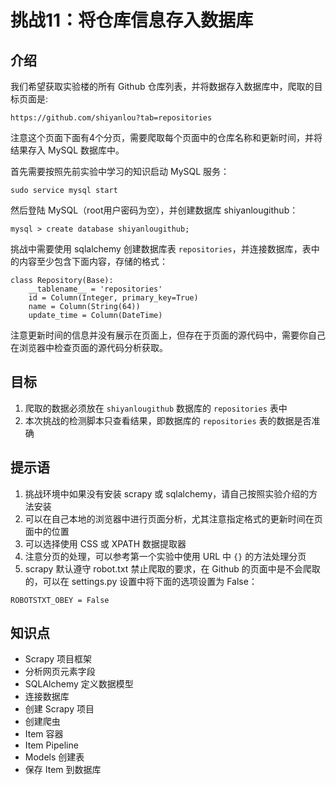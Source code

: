 # 挑战11：将仓库信息存入数据库

## 介绍

我们希望获取实验楼的所有 Github 仓库列表，并将数据存入数据库中，爬取的目标页面是:

```
https://github.com/shiyanlou?tab=repositories

```

注意这个页面下面有4个分页，需要爬取每个页面中的仓库名称和更新时间，并将结果存入 MySQL 数据库中。

首先需要按照先前实验中学习的知识启动 MySQL 服务：

```
sudo service mysql start

```

然后登陆 MySQL（root用户密码为空），并创建数据库 shiyanlougithub：

```
mysql > create database shiyanlougithub;

```

挑战中需要使用 sqlalchemy 创建数据库表 `repositories`，并连接数据库，表中的内容至少包含下面内容，存储的格式：

```
class Repository(Base):
    __tablename__ = 'repositories'
    id = Column(Integer, primary_key=True)
    name = Column(String(64))
    update_time = Column(DateTime)

```

注意更新时间的信息并没有展示在页面上，但存在于页面的源代码中，需要你自己在浏览器中检查页面的源代码分析获取。

## 目标

1. 爬取的数据必须放在 `shiyanlougithub` 数据库的 `repositories` 表中
2. 本次挑战的检测脚本只查看结果，即数据库的 `repositories` 表的数据是否准确

## 提示语

1. 挑战环境中如果没有安装 scrapy 或 sqlalchemy，请自己按照实验介绍的方法安装
2. 可以在自己本地的浏览器中进行页面分析，尤其注意指定格式的更新时间在页面中的位置
3. 可以选择使用 CSS 或 XPATH 数据提取器
4. 注意分页的处理，可以参考第一个实验中使用 URL 中 `{}` 的方法处理分页
5. scrapy 默认遵守 robot.txt 禁止爬取的要求，在 Github 的页面中是不会爬取的，可以在 settings.py 设置中将下面的选项设置为 False：

```
ROBOTSTXT_OBEY = False

```

## 知识点

- Scrapy 项目框架
- 分析网页元素字段
- SQLAlchemy 定义数据模型
- 连接数据库
- 创建 Scrapy 项目
- 创建爬虫
- Item 容器
- Item Pipeline
- Models 创建表
- 保存 Item 到数据库